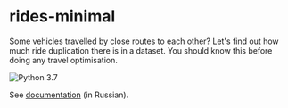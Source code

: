 # rides-minimal

Some vehicles travelled by close routes to each other? Let's find out how much ride duplication there is in a dataset.
You should know this before doing any travel optimisation.

![Python 3.7](https://github.com/epogrebnyak/rides-minimal/workflows/Python%203.7/badge.svg)

See [documentation](https://epogrebnyak.github.io/rides-minimal) (in Russian).
